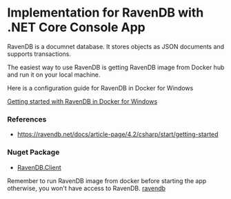 # Implementation for RavenDB with .NET Core Console App

RavenDB is a documnet database. It stores objects as JSON documents and supports transactions.

The easiest way to use RavenDB is getting RavenDB image from Docker hub and run it on your local machine.

Here is a configuration guide for RavenDB in Docker for Windows

[Getting started with RavenDB in Docker for Windows](https://rubenmamo.com/getting-started-with-ravendb-in-docker-for-windows)

### References
* https://ravendb.net/docs/article-page/4.2/csharp/start/getting-started


### Nuget Package
* [RavenDB.Client](https://www.nuget.org/packages/RavenDB.Client/)


Remember to run RavenDB image from docker before starting the app otherwise, you won't have access to RavenDB.
[ravendb](https://hub.docker.com/r/ravendb/ravendb/)
